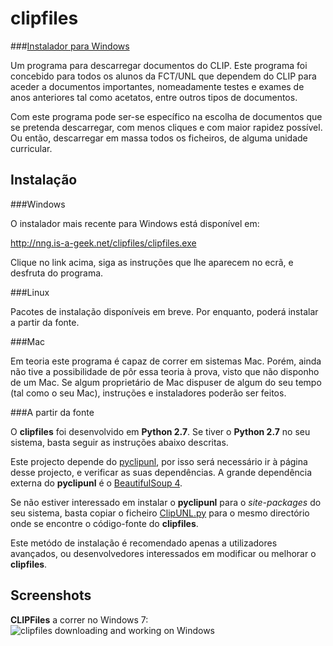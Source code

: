 clipfiles
=========

###[Instalador para Windows](http://nng.is-a-geek.net/clipfiles/clipfiles.exe)

Um programa para descarregar documentos do CLIP.
Este programa foi concebido para todos os alunos da FCT/UNL que dependem do CLIP para aceder a
documentos importantes, nomeadamente testes e exames de anos anteriores tal como acetatos, entre outros
tipos de documentos.

Com este programa pode ser-se específico na escolha de documentos que se pretenda descarregar, com menos
cliques e com maior rapidez possível. Ou então, descarregar em massa todos os ficheiros, de alguma
unidade curricular.

Instalação
----------

###Windows

O instalador mais recente para Windows está disponível em:

http://nng.is-a-geek.net/clipfiles/clipfiles.exe

Clique no link acima, siga as instruções que lhe aparecem no ecrã, e desfruta do programa.

###Linux

Pacotes de instalação disponíveis em breve. Por enquanto, poderá instalar a partir da fonte.

###Mac

Em teoria este programa é capaz de correr em sistemas Mac. Porém, ainda não tive a possibilidade
de pôr essa teoria à prova, visto que não disponho de um Mac. Se algum proprietário de Mac dispuser
de algum do seu tempo (tal como o seu Mac), instruções e instaladores poderão ser feitos.

###A partir da fonte

O **clipfiles** foi desenvolvido em **Python 2.7**. Se tiver o **Python 2.7** no seu sistema, basta
seguir as instruções abaixo descritas.

Este projecto depende do [pyclipunl](https://www.github.com/libclipunl/pyclipunl), por isso será necessário
ir à página desse projecto, e verificar as suas dependências. A grande dependência externa do
**pyclipunl** é o [BeautifulSoup 4](http://www.crummy.com/software/BeautifulSoup/).

Se não estiver interessado em instalar o **pyclipunl** para o _site-packages_ do seu sistema, basta
copiar o ficheiro [ClipUNL.py](https://github.com/libclipunl/pyclipunl/blob/master/ClipUNL.py)
para o mesmo directório onde se encontre o código-fonte do **clipfiles**.

Este metódo de instalação é recomendado apenas a utilizadores avançados, ou desenvolvedores interessados
em modificar ou melhorar o **clipfiles**.

Screenshots
-----------
**CLIPFiles** a correr no Windows 7:
![clipfiles downloading and working on Windows](http://i.imgur.com/vkPlIvG.png "Windows Version")
